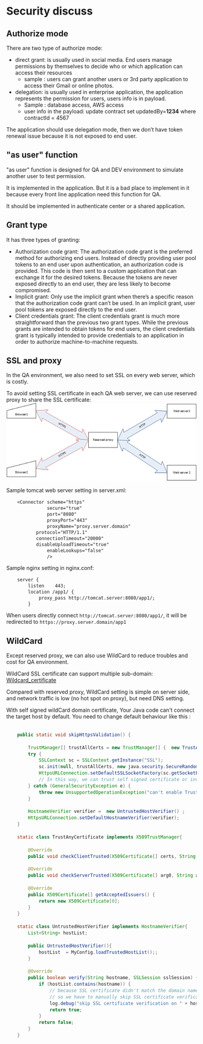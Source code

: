 # Security discuss

## Authorize mode
There are two type of authorize mode:

+ direct grant: is usually used in social media. End users manage permissions by themselves to decide who or which application can access their resources 
    + sample : users can grant another users or 3rd party application to access their Gmail or online photos.
+ delegation: is usually used in enterprise application, the application represents the permission for users, users info is in payload.
    + Sample : database access, AWS access
	+ user info in the payload: update contract set updatedBy=**1234** where contractId = 4567

The application  should use delegation mode, then we don’t have token renewal issue because it is not exposed to end user. 

## "as user" function 

"as user" function is designed for QA and DEV environment to simulate another user to test permission.

It is implemented in the application. But it is a bad place to implement in it because every front line application need this function for QA.

It should be implemented in authenticate center or a shared application.

	
## Grant type
It has three types of granting:
+ Authorization code grant: The authorization code grant is the preferred method for authorizing end users. 
    Instead of directly providing user pool tokens to an end user upon authentication, an authorization code is provided. 
	This code is then sent to a custom application that can exchange it for the desired tokens. Because the tokens are never exposed directly to an end user, they are less likely to become compromised.
+ Implicit grant: Only use the implicit grant when there’s a specific reason that the authorization code grant can’t be used.
    In an implicit grant, user pool tokens are exposed directly to the end user.
+ Client credentials grant: The client credentials grant is much more straightforward than the previous two grant types. 
    While the previous grants are intended to obtain tokens for end users, 
	the client credentials grant is typically intended to provide credentials to an application in order to authorize machine-to-machine requests.

## SSL and proxy
In the QA environment, we also need to set SSL on every web server, which is costly.

To avoid setting SSL certificate in each QA web server, we can use reserved proxy to share the SSL certificate:
<img src="reversed_proxy.png">

Sample tomcat web server setting in server.xml: 
```
	<Connector scheme="https"
               secure="true"
               port="8080"
               proxyPort="443"
               proxyName="proxy.server.domain"
	       protocol="HTTP/1.1"
	       connectionTimeout="20000"
	       disableUploadTimeout="true"
               enableLookups="false"               
               />
```	
Sample nginx setting in nginx.conf:
```
    server {
        listen    443;
        location /app1/ {
            proxy_pass http://tomcat.server:8080/app1/;
        }
```
When users directly connect `http://tomcat.server:8080/app1/`, it will be redirected to `https://proxy.server.domain/app1`

## WildCard

Except reserved proxy, we can also use WildCard to reduce troubles and cost for QA environment.

WildCard SSL certificate can support multiple sub-domain: 
    [Wildcard_certificate](https://en.wikipedia.org/wiki/Wildcard_certificate) 
  
Compared with reserved proxy, WildCard setting is simple on server side, and network traffic is low (no hot spot on proxy), but need DNS setting.  

With self signed wildCard domain certificate, Your Java code can't connect the target host by default. You need to change default behaviour like this : 
```java

    public static void skipHttpsValidation() {

        TrustManager[] trustAllCerts = new TrustManager[] {  new TrustAnyCertificate() };  
        try {
            SSLContext sc = SSLContext.getInstance("SSL"); 
            sc.init(null, trustAllCerts, new java.security.SecureRandom()); 
            HttpsURLConnection.setDefaultSSLSocketFactory(sc.getSocketFactory());
            // In this way, we can trust self signed certificate or invalid WildCard certificate            
        } catch (GeneralSecurityException e) {
            throw new UnsupportedOperationException("can't enable TrustManager", e);
        }
        
        HostnameVerifier verifier =  new UntrustedHostVerifier() ;
        HttpsURLConnection.setDefaultHostnameVerifier(verifier);
    }

    static class TrustAnyCertificate implements X509TrustManager{

        @Override
        public void checkClientTrusted(X509Certificate[] certs, String authType) {} 

        @Override
        public void checkServerTrusted(X509Certificate[] arg0, String arg1) throws CertificateException {}

        @Override
        public X509Certificate[] getAcceptedIssuers() {
            return new X509Certificate[0];
        }
    }    

    static class UntrustedHostVerifier implements HostnameVerifier{
        List<String> hostList; 
        
        public UntrustedHostVerifier(){            
            hostList  = MyConfig.loadTrustedHostList();;
        }

        @Override
        public boolean verify(String hostname, SSLSession sslSession) {             
            if (hostList.contains(hostname)) {
                // because SSL certificate didn't match the domain name,
                // so we have to manually skip SSL certificate verification
                log.debug("skip SSL certificate verification on " + hostname);
                return true;
            }
            return false;
        }
    }

```

